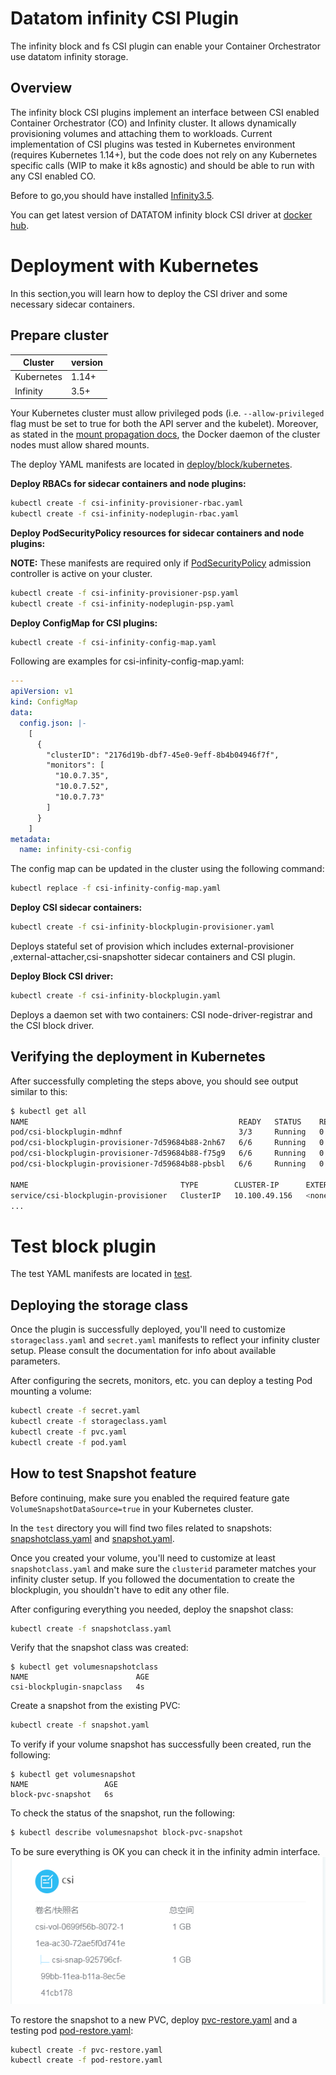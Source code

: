 # Datatom infinity CSI Plugin

The infinity block and fs CSI plugin can enable your Container Orchestrator use datatom infinity storage.

## Overview

The infinity block CSI plugins implement an interface between CSI enabled Container Orchestrator (CO) and Infinity cluster. It allows dynamically provisioning volumes and attaching them to workloads. Current implementation of CSI plugins was tested in Kubernetes environment (requires Kubernetes 1.14+), but the code does not rely on any Kubernetes specific calls (WIP to make it k8s agnostic) and should be able to run with any CSI enabled CO.

Before to go,you should have installed [Infinity3.5](http://www.datatom.com/cn/productions/frame/infinity/).

You can get latest version of DATATOM infinity block CSI driver at [docker hub](https://hub.docker.com/r/datatom/infinitycsi/tags).

# Deployment with Kubernetes

In this section,you will learn how to deploy the CSI driver and some necessary sidecar containers.

## Prepare cluster ##

|   Cluster   |   version   |
| ----------- | ----------- |
|  Kubernetes |    1.14+    |
|   Infinity  |    3.5+     |


Your Kubernetes cluster must allow privileged pods (i.e. `--allow-privileged`
flag must be set to true for both the API server and the kubelet). Moreover, as
stated in the [mount propagation
docs](https://kubernetes.io/docs/concepts/storage/volumes/#mount-propagation),
the Docker daemon of the cluster nodes must allow shared mounts.

The deploy YAML manifests are located in [deploy/block/kubernetes](./deploy/block/kubernetes).

**Deploy RBACs for sidecar containers and node plugins:**

```bash
kubectl create -f csi-infinity-provisioner-rbac.yaml
kubectl create -f csi-infinity-nodeplugin-rbac.yaml
```

**Deploy PodSecurityPolicy resources for sidecar containers and node plugins:**

**NOTE:** These manifests are required only if [PodSecurityPolicy](https://kubernetes.io/docs/reference/access-authn-authz/admission-controllers/#podsecuritypolicy)
admission controller is active on your cluster.

```bash
kubectl create -f csi-infinity-provisioner-psp.yaml
kubectl create -f csi-infinity-nodeplugin-psp.yaml
```

**Deploy ConfigMap for CSI plugins:**

```bash
kubectl create -f csi-infinity-config-map.yaml
```

Following are examples for csi-infinity-config-map.yaml:

```yaml
---
apiVersion: v1
kind: ConfigMap
data:
  config.json: |-
    [
      {
        "clusterID": "2176d19b-dbf7-45e0-9eff-8b4b04946f7f",
        "monitors": [
          "10.0.7.35",
          "10.0.7.52",
          "10.0.7.73"
        ]
      }
    ]
metadata:
  name: infinity-csi-config
```

The config map can be updated in the cluster using the following command:

```bash
kubectl replace -f csi-infinity-config-map.yaml
```

**Deploy CSI sidecar containers:**

```bash
kubectl create -f csi-infinity-blockplugin-provisioner.yaml
```

Deploys stateful set of provision which includes external-provisioner
,external-attacher,csi-snapshotter sidecar containers and CSI plugin.

**Deploy Block CSI driver:**

```bash
kubectl create -f csi-infinity-blockplugin.yaml
```

Deploys a daemon set with two containers: CSI node-driver-registrar and the CSI
block driver.

## Verifying the deployment in Kubernetes

After successfully completing the steps above, you should see output similar to this:

```bash
$ kubectl get all
NAME                                               READY   STATUS    RESTARTS   AGE
pod/csi-blockplugin-mdhnf                          3/3     Running   0          10s
pod/csi-blockplugin-provisioner-7d59684b88-2nh67   6/6     Running   0          10s
pod/csi-blockplugin-provisioner-7d59684b88-f75g9   6/6     Running   0          10s
pod/csi-blockplugin-provisioner-7d59684b88-pbsbl   6/6     Running   0          10s

NAME                                  TYPE        CLUSTER-IP      EXTERNAL-IP   PORT(S)             AGE
service/csi-blockplugin-provisioner   ClusterIP   10.100.49.156   <none>        8080/TCP,8090/TCP   13s
...
```

# Test block plugin
The test YAML manifests are located in [test](./test).

## Deploying the storage class

Once the plugin is successfully deployed, you'll need to customize
`storageclass.yaml` and `secret.yaml` manifests to reflect your infinity cluster
setup.
Please consult the documentation for info about available parameters.

After configuring the secrets, monitors, etc. you can deploy a
testing Pod mounting a volume:

```bash
kubectl create -f secret.yaml
kubectl create -f storageclass.yaml
kubectl create -f pvc.yaml
kubectl create -f pod.yaml
```

## How to test Snapshot feature

Before continuing, make sure you enabled the required
feature gate `VolumeSnapshotDataSource=true` in your Kubernetes cluster.

In the `test` directory you will find two files related to snapshots:
[snapshotclass.yaml](./test/snapshotclass.yaml) and
[snapshot.yaml](./test/snapshot.yaml).

Once you created your volume, you'll need to customize at least
`snapshotclass.yaml` and make sure the `clusterid` parameter matches
your infinity cluster setup.
If you followed the documentation to create the blockplugin, you shouldn't
have to edit any other file.

After configuring everything you needed, deploy the snapshot class:

```bash
kubectl create -f snapshotclass.yaml
```

Verify that the snapshot class was created:

```console
$ kubectl get volumesnapshotclass
NAME                        AGE
csi-blockplugin-snapclass   4s
```

Create a snapshot from the existing PVC:

```bash
kubectl create -f snapshot.yaml
```

To verify if your volume snapshot has successfully been created, run the following:

```console
$ kubectl get volumesnapshot
NAME                 AGE
block-pvc-snapshot   6s
```

To check the status of the snapshot, run the following:

```bash
$ kubectl describe volumesnapshot block-pvc-snapshot
```

To be sure everything is OK you can check it in the infinity admin interface.
![snapshot_info](./images/snapshot.png)

To restore the snapshot to a new PVC, deploy
[pvc-restore.yaml](./test/pvc-restore.yaml) and a testing pod
[pod-restore.yaml](./test/pod-restore.yaml):

```bash
kubectl create -f pvc-restore.yaml
kubectl create -f pod-restore.yaml
```

